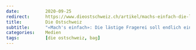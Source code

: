 ```yaml
---
date:          2020-09-25
redirect:      https://www.dieostschweiz.ch/artikel/machs-einfach-die-laestige-fragerei-soll-endlich-ein-ende-haben-WoPXRjq
title:         Die Ostschweiz
subtitle:      "«Mach's einfach»: Die lästige Fragerei soll endlich ein Ende haben"
categories:    Medien
tags:          [die ostschweiz, bag]
---
```

